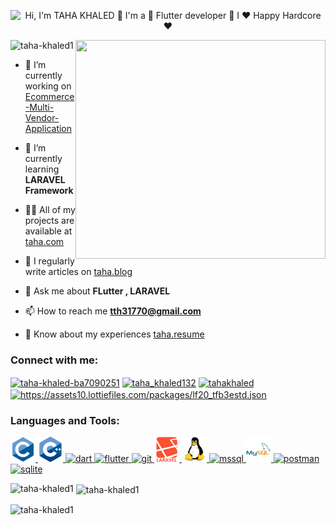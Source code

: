 


<p align="center">
  <img src="https://github.com/matyo91/matyo91/raw/main/assets/github.gif" alt="Hi, I'm TAHA KHALED 👋 I'm a 🚀 Flutter developer 🚀 I ❤️ Happy Hardcore ❤️">
</p>



<!-- Picture -->
<img align="right" height="350" width="400" src="https://user-images.githubusercontent.com/60719843/225593295-8c5b1821-ba03-4e18-afd6-686299f89f48.gif">

<p align="left"> <img src="https://komarev.com/ghpvc/?username=taha-khaled1&label=Profile%20views&color=0e75b6&style=flat" alt="taha-khaled1" /> </p>

- 🔭 I’m currently working on [Ecommerce-Multi-Vendor-Application](https://github.com/Taha-khaled1/Ecommerce_Multi-Vendor-Application)

- 🌱 I’m currently learning **LARAVEL Framework**

- 👨‍💻 All of my projects are available at [taha.com](taha.com)

- 📝 I regularly write articles on [taha.blog](taha.blog)

- 💬 Ask me about **FLutter , LARAVEL**

- 📫 How to reach me **tth31770@gmail.com**

- 📄 Know about my experiences [taha.resume](taha.resume)

<h3 align="left">Connect with me:</h3>
<p align="left">
<a href="https://linkedin.com/in/taha-khaled-ba7090251" target="blank"><img align="center" src="https://raw.githubusercontent.com/rahuldkjain/github-profile-readme-generator/master/src/images/icons/Social/linked-in-alt.svg" alt="taha-khaled-ba7090251" height="30" width="40" /></a>
<a href="https://codeforces.com/profile/taha_khaled132" target="blank"><img align="center" src="https://raw.githubusercontent.com/rahuldkjain/github-profile-readme-generator/master/src/images/icons/Social/codeforces.svg" alt="taha_khaled132" height="30" width="40" /></a>
<a href="https://www.leetcode.com/tahakhaled" target="blank"><img align="center" src="https://raw.githubusercontent.com/rahuldkjain/github-profile-readme-generator/master/src/images/icons/Social/leet-code.svg" alt="tahakhaled" height="30" width="40" /></a>
<a href="https://auth.geeksforgeeks.org/user/https://assets10.lottiefiles.com/packages/lf20_tfb3estd.json" target="blank"><img align="center" src="https://raw.githubusercontent.com/rahuldkjain/github-profile-readme-generator/master/src/images/icons/Social/geeks-for-geeks.svg" alt="https://assets10.lottiefiles.com/packages/lf20_tfb3estd.json" height="30" width="40" /></a>
</p>

<h3 align="left">Languages and Tools:</h3>
<p align="left"> <a href="https://www.cprogramming.com/" target="_blank" rel="noreferrer"> <img src="https://raw.githubusercontent.com/devicons/devicon/master/icons/c/c-original.svg" alt="c" width="40" height="40"/> </a> <a href="https://www.w3schools.com/cpp/" target="_blank" rel="noreferrer"> <img src="https://raw.githubusercontent.com/devicons/devicon/master/icons/cplusplus/cplusplus-original.svg" alt="cplusplus" width="40" height="40"/> </a> <a href="https://dart.dev" target="_blank" rel="noreferrer"> <img src="https://www.vectorlogo.zone/logos/dartlang/dartlang-icon.svg" alt="dart" width="40" height="40"/> </a> <a href="https://flutter.dev" target="_blank" rel="noreferrer"> <img src="https://www.vectorlogo.zone/logos/flutterio/flutterio-icon.svg" alt="flutter" width="40" height="40"/> </a> <a href="https://git-scm.com/" target="_blank" rel="noreferrer"> <img src="https://www.vectorlogo.zone/logos/git-scm/git-scm-icon.svg" alt="git" width="40" height="40"/> </a> <a href="https://laravel.com/" target="_blank" rel="noreferrer"> <img src="https://raw.githubusercontent.com/devicons/devicon/master/icons/laravel/laravel-plain-wordmark.svg" alt="laravel" width="40" height="40"/> </a> <a href="https://www.linux.org/" target="_blank" rel="noreferrer"> <img src="https://raw.githubusercontent.com/devicons/devicon/master/icons/linux/linux-original.svg" alt="linux" width="40" height="40"/> </a> <a href="https://www.microsoft.com/en-us/sql-server" target="_blank" rel="noreferrer"> <img src="https://www.svgrepo.com/show/303229/microsoft-sql-server-logo.svg" alt="mssql" width="40" height="40"/> </a> <a href="https://www.mysql.com/" target="_blank" rel="noreferrer"> <img src="https://raw.githubusercontent.com/devicons/devicon/master/icons/mysql/mysql-original-wordmark.svg" alt="mysql" width="40" height="40"/> </a> <a href="https://postman.com" target="_blank" rel="noreferrer"> <img src="https://www.vectorlogo.zone/logos/getpostman/getpostman-icon.svg" alt="postman" width="40" height="40"/> </a> <a href="https://www.sqlite.org/" target="_blank" rel="noreferrer"> <img src="https://www.vectorlogo.zone/logos/sqlite/sqlite-icon.svg" alt="sqlite" width="40" height="40"/> </a> </p>

<p><img align="left" src="https://github-readme-stats.vercel.app/api/top-langs?username=taha-khaled1&show_icons=true&locale=en&layout=compact" alt="taha-khaled1" /></p>

<p>&nbsp;<img align="center" src="https://github-readme-stats.vercel.app/api?username=taha-khaled1&show_icons=true&locale=en" alt="taha-khaled1" /></p>

<p><img align="center" src="https://github-readme-streak-stats.herokuapp.com/?user=taha-khaled1&" alt="taha-khaled1" /></p>
